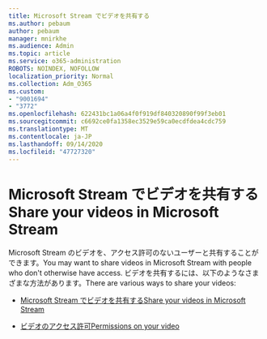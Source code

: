 ```yaml
---
title: Microsoft Stream でビデオを共有する
ms.author: pebaum
author: pebaum
manager: mnirkhe
ms.audience: Admin
ms.topic: article
ms.service: o365-administration
ROBOTS: NOINDEX, NOFOLLOW
localization_priority: Normal
ms.collection: Adm_O365
ms.custom:
- "9001694"
- "3772"
ms.openlocfilehash: 622431bc1a06a4f0f919df840320890f99f3eb01
ms.sourcegitcommit: c6692ce0fa1358ec3529e59ca0ecdfdea4cdc759
ms.translationtype: MT
ms.contentlocale: ja-JP
ms.lasthandoff: 09/14/2020
ms.locfileid: "47727320"
---
```

# <a name="share-your-videos-in-microsoft-stream"></a><span data-ttu-id="889e4-102">Microsoft Stream でビデオを共有する</span><span class="sxs-lookup"><span data-stu-id="889e4-102">Share your videos in Microsoft Stream</span></span>

<span data-ttu-id="889e4-103">Microsoft Stream のビデオを、アクセス許可のないユーザーと共有することができます。</span><span class="sxs-lookup"><span data-stu-id="889e4-103">You may want to share videos in Microsoft Stream with people who don't otherwise have access.</span></span> <span data-ttu-id="889e4-104">ビデオを共有するには、以下のようなさまざまな方法があります。</span><span class="sxs-lookup"><span data-stu-id="889e4-104">There are various ways to share your videos:</span></span>

- [<span data-ttu-id="889e4-105">Microsoft Stream でビデオを共有する</span><span class="sxs-lookup"><span data-stu-id="889e4-105">Share your videos in Microsoft Stream</span></span>](https://docs.microsoft.com/stream/portal-share-video)

- [<span data-ttu-id="889e4-106">ビデオのアクセス許可</span><span class="sxs-lookup"><span data-stu-id="889e4-106">Permissions on your video</span></span>](https://docs.microsoft.com/stream/portal-share-video#permissions-on-your-video)
